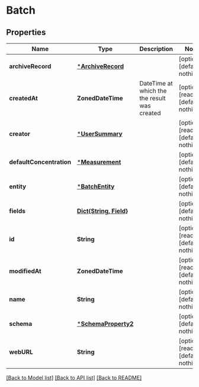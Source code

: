 # Batch


## Properties
Name | Type | Description | Notes
------------ | ------------- | ------------- | -------------
**archiveRecord** | [***ArchiveRecord**](ArchiveRecord.md) |  | [optional] [default to nothing]
**createdAt** | **ZonedDateTime** | DateTime at which the the result was created | [optional] [readonly] [default to nothing]
**creator** | [***UserSummary**](UserSummary.md) |  | [optional] [readonly] [default to nothing]
**defaultConcentration** | [***Measurement**](Measurement.md) |  | [optional] [default to nothing]
**entity** | [***BatchEntity**](BatchEntity.md) |  | [optional] [default to nothing]
**fields** | [**Dict{String, Field}**](Field.md) |  | [optional] [default to nothing]
**id** | **String** |  | [optional] [readonly] [default to nothing]
**modifiedAt** | **ZonedDateTime** |  | [optional] [readonly] [default to nothing]
**name** | **String** |  | [optional] [default to nothing]
**schema** | [***SchemaProperty2**](SchemaProperty2.md) |  | [optional] [default to nothing]
**webURL** | **String** |  | [optional] [readonly] [default to nothing]


[[Back to Model list]](../README.md#models) [[Back to API list]](../README.md#api-endpoints) [[Back to README]](../README.md)


